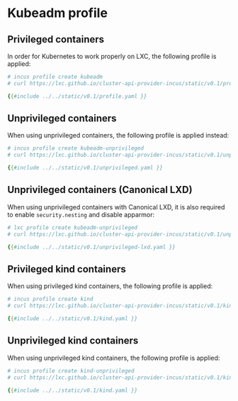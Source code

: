 # Kubeadm profile

## Privileged containers

In order for Kubernetes to work properly on LXC, the following profile is applied:

```yaml
# incus profile create kubeadm
# curl https://lxc.github.io/cluster-api-provider-incus/static/v0.1/profile.yaml | incus profile edit kubeadm

{{#include ../../static/v0.1/profile.yaml }}
```

## Unprivileged containers

When using unprivileged containers, the following profile is applied instead:

```yaml
# incus profile create kubeadm-unprivileged
# curl https://lxc.github.io/cluster-api-provider-incus/static/v0.1/unprivileged.yaml | incus profile edit kubeadm-unprivileged

{{#include ../../static/v0.1/unprivileged.yaml }}
```

## Unprivileged containers (Canonical LXD)

When using unprivileged containers with Canonical LXD, it is also required to enable `security.nesting` and disable apparmor:

```yaml
# lxc profile create kubeadm-unprivileged
# curl https://lxc.github.io/cluster-api-provider-incus/static/v0.1/unprivileged-lxd.yaml | lxc profile edit kubeadm-unprivileged

{{#include ../../static/v0.1/unprivileged-lxd.yaml }}
```

## Privileged kind containers

When using privileged kind containers, the following profile is applied:

```yaml
# incus profile create kind
# curl https://lxc.github.io/cluster-api-provider-incus/static/v0.1/kind.yaml | lxc profile edit kind

{{#include ../../static/v0.1/kind.yaml }}
```

## Unprivileged kind containers

When using unprivileged kind containers, the following profile is applied:

```yaml
# incus profile create kind-unprivileged
# curl https://lxc.github.io/cluster-api-provider-incus/static/v0.1/kind-unprivileged.yaml | lxc profile edit kind-unprivileged

{{#include ../../static/v0.1/kind.yaml }}
```
